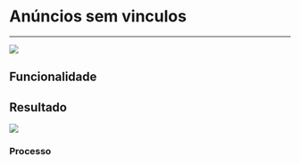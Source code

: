 # Anúncios sem vinculos

---

![](http://developers.connectparts.com.br/imagens/anunciosSemVinculo01.png)

## Funcionalidade

## Resultado

![](http://developers.connectparts.com.br/imagens/anunciosSemVinculo02.png)

### Processo